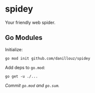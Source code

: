# spidey

Your friendly web spider.

## Go Modules

Initialize:

```
go mod init github.com/danillouz/spidey
```

Add deps to `go.mod`:

```
go get -u ./...
```

_Commit `go.mod` and `go.sum`._
